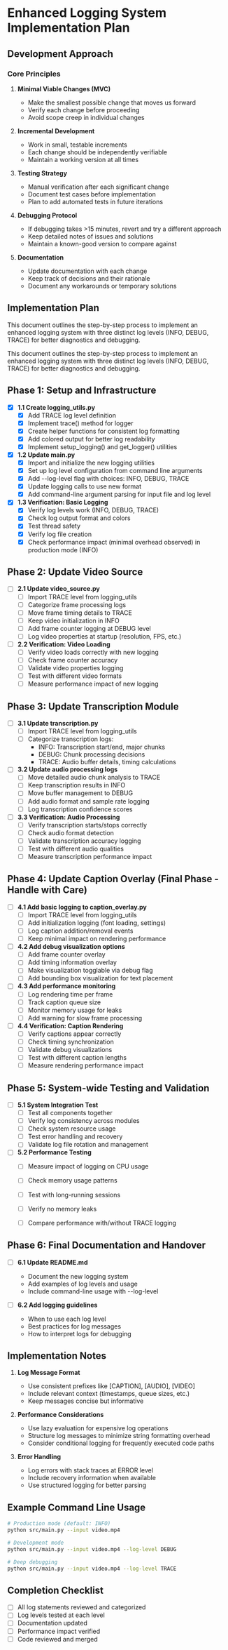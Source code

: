 # Enhanced Logging System Implementation Plan

## Development Approach

### Core Principles
1. **Minimal Viable Changes (MVC)**
   - Make the smallest possible change that moves us forward
   - Verify each change before proceeding
   - Avoid scope creep in individual changes

2. **Incremental Development**
   - Work in small, testable increments
   - Each change should be independently verifiable
   - Maintain a working version at all times

3. **Testing Strategy**
   - Manual verification after each significant change
   - Document test cases before implementation
   - Plan to add automated tests in future iterations

4. **Debugging Protocol**
   - If debugging takes >15 minutes, revert and try a different approach
   - Keep detailed notes of issues and solutions
   - Maintain a known-good version to compare against

5. **Documentation**
   - Update documentation with each change
   - Keep track of decisions and their rationale
   - Document any workarounds or temporary solutions

## Implementation Plan

This document outlines the step-by-step process to implement an enhanced logging system with three distinct log levels (INFO, DEBUG, TRACE) for better diagnostics and debugging.

This document outlines the step-by-step process to implement an enhanced logging system with three distinct log levels (INFO, DEBUG, TRACE) for better diagnostics and debugging.

## Phase 1: Setup and Infrastructure

- [x] **1.1 Create logging_utils.py**
  - [x] Add TRACE log level definition
  - [x] Implement trace() method for logger
  - [x] Create helper functions for consistent log formatting
  - [x] Add colored output for better log readability
  - [x] Implement setup_logging() and get_logger() utilities

- [x] **1.2 Update main.py**
  - [x] Import and initialize the new logging utilities
  - [x] Set up log level configuration from command line arguments
  - [x] Add --log-level flag with choices: INFO, DEBUG, TRACE
  - [x] Update logging calls to use new format
  - [x] Add command-line argument parsing for input file and log level

- [x] **1.3 Verification: Basic Logging**
  - [x] Verify log levels work (INFO, DEBUG, TRACE)
  - [x] Check log output format and colors
  - [x] Test thread safety
  - [x] Verify log file creation
  - [x] Check performance impact (minimal overhead observed) in production mode (INFO)

## Phase 2: Update Video Source

- [ ] **2.1 Update video_source.py**
  - [ ] Import TRACE level from logging_utils
  - [ ] Categorize frame processing logs
  - [ ] Move frame timing details to TRACE
  - [ ] Keep video initialization in INFO
  - [ ] Add frame counter logging at DEBUG level
  - [ ] Log video properties at startup (resolution, FPS, etc.)

- [ ] **2.2 Verification: Video Loading**
  - [ ] Verify video loads correctly with new logging
  - [ ] Check frame counter accuracy
  - [ ] Validate video properties logging
  - [ ] Test with different video formats
  - [ ] Measure performance impact of new logging

## Phase 3: Update Transcription Module

- [ ] **3.1 Update transcription.py**
  - [ ] Import TRACE level from logging_utils
  - [ ] Categorize transcription logs:
    - INFO: Transcription start/end, major chunks
    - DEBUG: Chunk processing decisions
    - TRACE: Audio buffer details, timing calculations

- [ ] **3.2 Update audio processing logs**
  - [ ] Move detailed audio chunk analysis to TRACE
  - [ ] Keep transcription results in INFO
  - [ ] Move buffer management to DEBUG
  - [ ] Add audio format and sample rate logging
  - [ ] Log transcription confidence scores

- [ ] **3.3 Verification: Audio Processing**
  - [ ] Verify transcription starts/stops correctly
  - [ ] Check audio format detection
  - [ ] Validate transcription accuracy logging
  - [ ] Test with different audio qualities
  - [ ] Measure transcription performance impact

## Phase 4: Update Caption Overlay (Final Phase - Handle with Care)

- [ ] **4.1 Add basic logging to caption_overlay.py**
  - [ ] Import TRACE level from logging_utils
  - [ ] Add initialization logging (font loading, settings)
  - [ ] Log caption addition/removal events
  - [ ] Keep minimal impact on rendering performance

- [ ] **4.2 Add debug visualization options**
  - [ ] Add frame counter overlay
  - [ ] Add timing information overlay
  - [ ] Make visualization togglable via debug flag
  - [ ] Add bounding box visualization for text placement

- [ ] **4.3 Add performance monitoring**
  - [ ] Log rendering time per frame
  - [ ] Track caption queue size
  - [ ] Monitor memory usage for leaks
  - [ ] Add warning for slow frame processing

- [ ] **4.4 Verification: Caption Rendering**
  - [ ] Verify captions appear correctly
  - [ ] Check timing synchronization
  - [ ] Validate debug visualizations
  - [ ] Test with different caption lengths
  - [ ] Measure rendering performance impact

## Phase 5: System-wide Testing and Validation

- [ ] **5.1 System Integration Test**
  - [ ] Test all components together
  - [ ] Verify log consistency across modules
  - [ ] Check system resource usage
  - [ ] Test error handling and recovery
  - [ ] Validate log file rotation and management

- [ ] **5.2 Performance Testing**
  - [ ] Measure impact of logging on CPU usage
  - [ ] Check memory usage patterns
  - [ ] Test with long-running sessions
  - [ ] Verify no memory leaks
  - [ ] Compare performance with/without TRACE logging


## Phase 6: Final Documentation and Handover

- [ ] **6.1 Update README.md**
  - Document the new logging system
  - Add examples of log levels and usage
  - Include command-line usage with --log-level

- [ ] **6.2 Add logging guidelines**
  - When to use each log level
  - Best practices for log messages
  - How to interpret logs for debugging

## Implementation Notes

1. **Log Message Format**
   - Use consistent prefixes like [CAPTION], [AUDIO], [VIDEO]
   - Include relevant context (timestamps, queue sizes, etc.)
   - Keep messages concise but informative

2. **Performance Considerations**
   - Use lazy evaluation for expensive log operations
   - Structure log messages to minimize string formatting overhead
   - Consider conditional logging for frequently executed code paths

3. **Error Handling**
   - Log errors with stack traces at ERROR level
   - Include recovery information when available
   - Use structured logging for better parsing

## Example Command Line Usage

```bash
# Production mode (default: INFO)
python src/main.py --input video.mp4

# Development mode
python src/main.py --input video.mp4 --log-level DEBUG

# Deep debugging
python src/main.py --input video.mp4 --log-level TRACE
```

## Completion Checklist

- [ ] All log statements reviewed and categorized
- [ ] Log levels tested at each level
- [ ] Documentation updated
- [ ] Performance impact verified
- [ ] Code reviewed and merged
